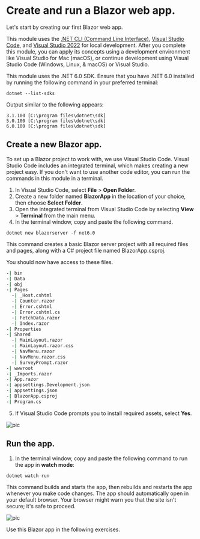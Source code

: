# Create and run a Blazor web app.
Let's start by creating our first Blazor web app.

This module uses the [.NET CLI (Command Line Interface)](https://learn.microsoft.com/en-us/dotnet/core/tools/), [Visual Studio Code](https://code.visualstudio.com/), and [Visual Studio 2022](https://visualstudio.com/) for local development. After you complete this module, you can apply its concepts using a development environment like Visual Studio for Mac (macOS), or continue development using Visual Studio Code (Windows, Linux, & macOS) or Visual Studio.

This module uses the .NET 6.0 SDK. Ensure that you have .NET 6.0 installed by running the following command in your preferred terminal:

```.NET CLI
dotnet --list-sdks
```
Output similar to the following appears:
```Console
3.1.100 [C:\program files\dotnet\sdk]
5.0.100 [C:\program files\dotnet\sdk]
6.0.100 [C:\program files\dotnet\sdk]
```

## Create a new Blazor app.
To set up a Blazor project to work with, we use Visual Studio Code. Visual Studio Code includes an integrated terminal, which makes creating a new project easy. If you don't want to use another code editor, you can run the commands in this module in a terminal.
1. In Visual Studio Code, select **File** > **Open Folder**.
2. Create a new folder named **BlazorApp** in the location of your choice, then choose **Select Folder**.
3. Open the integrated terminal from Visual Studio Code by selecting **View** > **Terminal** from the main menu.
4. In the terminal window, copy and paste the following command.

```.NET CLI
dotnet new blazorserver -f net6.0
```

This command creates a basic Blazor server project with all required files and pages, along with a C# project file named BlazorApp.csproj.

You should now have access to these files.

```bash
-| bin
-| Data
-| obj
-| Pages
  -| _Host.cshtml
  -| Counter.razor
  -| Error.cshtml
  -| Error.cshtml.cs
  -| FetchData.razor
  -| Index.razor
-| Properties
-| Shared
  -| MainLayout.razor
  -| MainLayout.razor.css
  -| NavMenu.razor
  -| NavMenu.razor.css
  -| SurveyPrompt.razor
-| wwwroot
-| _Imports.razor
-| App.razor
-| appsettings.Development.json
-| appsettings.json
-| BlazorApp.csproj
-| Program.cs
```

5. If Visual Studio Code prompts you to install required assets, select **Yes**.

![pic](https://learn.microsoft.com/en-us/training/modules/build-blazor-webassembly-visual-studio-code/media/missing-assets-visual-studio-code.png)

## Run the app.
1. In the terminal window, copy and paste the following command to run the app in **watch mode**:

```.NET CLI
dotnet watch run
```

This command builds and starts the app, then rebuilds and restarts the app whenever you make code changes. The app should automatically open in your default browser. Your browser might warn you that the site isn't secure; it's safe to proceed.

![pic](https://learn.microsoft.com/en-us/training/modules/build-blazor-webassembly-visual-studio-code/media/hello-blazor.png)

Use this Blazor app in the following exercises.